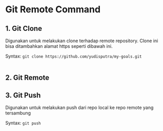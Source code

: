 # Git Remote Command

## 1.  Git Clone

Digunakan untuk melakukan clone terhadap remote repository. Clone ini bisa ditambahkan alamat https seperti dibawah ini.

Syntax: `git clone https://github.com/yudisputra/my-goals.git`<br /><br />

## 2. Git Remote

## 3. Git Push

Digunakan untuk melakukan push dari repo local ke repo remote yang tersambung

Syntax: `git push`<br /><br />